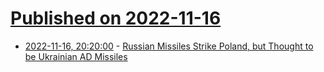# [Published on 2022-11-16](index.md)

* [2022-11-16, 20:20:00](https://soylentnews.org/politics/article.pl?sid=22/11/16/1239240&from=rss) - [Russian Missiles Strike Poland, but  Thought to be Ukrainian AD Missiles](https://soylentnews.org/politics/article.pl?sid=22/11/16/1239240&from=rss)
